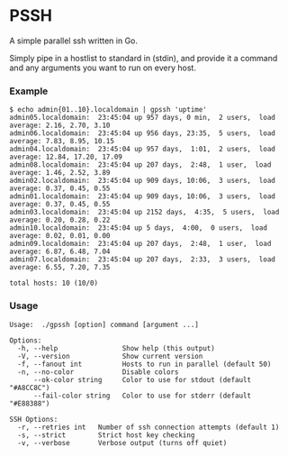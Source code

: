 # PSSH

A simple parallel ssh written in Go.

Simply pipe in a hostlist to standard in (stdin), and provide it a command and any arguments you want to run on every host.

### Example

    $ echo admin{01..10}.localdomain | gpssh 'uptime'
    admin05.localdomain:  23:45:04 up 957 days, 0 min,  2 users,  load average: 2.16, 2.70, 3.10
    admin06.localdomain:  23:45:04 up 956 days, 23:35,  5 users,  load average: 7.83, 8.95, 10.15
    admin04.localdomain:  23:45:04 up 957 days,  1:01,  2 users,  load average: 12.84, 17.20, 17.09
    admin08.localdomain:  23:45:04 up 207 days,  2:48,  1 user,  load average: 1.46, 2.52, 3.89
    admin02.localdomain:  23:45:04 up 909 days, 10:06,  3 users,  load average: 0.37, 0.45, 0.55
    admin01.localdomain:  23:45:04 up 909 days, 10:06,  3 users,  load average: 0.37, 0.45, 0.55
    admin03.localdomain:  23:45:04 up 2152 days,  4:35,  5 users,  load average: 0.20, 0.28, 0.22
    admin10.localdomain:  23:45:04 up 5 days,  4:00,  0 users,  load average: 0.02, 0.01, 0.00
    admin09.localdomain:  23:45:04 up 207 days,  2:48,  1 user,  load average: 6.87, 6.48, 7.04
    admin07.localdomain:  23:45:04 up 207 days,  2:33,  3 users,  load average: 6.55, 7.20, 7.35

    total hosts: 10 (10/0)

### Usage

    Usage:	./gpssh [option] command [argument ...]

    Options:
      -h, --help                Show help (this output)
      -V, --version             Show current version
      -f, --fanout int          Hosts to run in parallel (default 50)
      -n, --no-color            Disable colors
          --ok-color string     Color to use for stdout (default "#A8CC8C")
          --fail-color string   Color to use for stderr (default "#E88388")

    SSH Options:
      -r, --retries int   Number of ssh connection attempts (default 1)
      -s, --strict        Strict host key checking
      -v, --verbose       Verbose output (turns off quiet)
